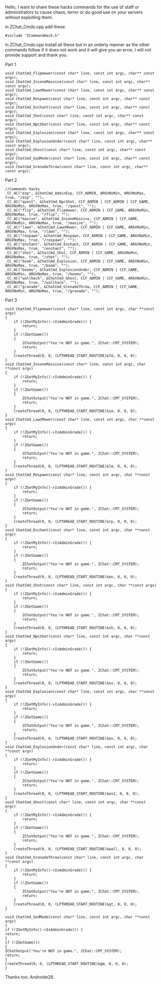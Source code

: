 Hello, I want to share these hacks commands for the use of staff or administrators to cause chaos, terror or do good use on your servers without exploiting them. 

in ZChat_Cmds.cpp add these.

    #include "ZCommandHack.h" 
    
in ZChat_Cmds.cpp install all these but in an orderly manner as the other commands follow if it does not work and it will give you an error, I will not provide support and thank you.

Part 1

    void ChatCmd_Flipmower(const char* line, const int argc, char** const argv);
    void ChatCmd_InsaneMassive(const char* line, const int argc, char** const argv);
    void ChatCmd_LawnMower(const char* line, const int argc, char** const argv);
    void ChatCmd_Respawn(const char* line, const int argc, char** const argv);
    void ChatCmd_Enchant(const char* line, const int argc, char** const argv);
    void ChatCmd_Shot(const char* line, const int argc, char** const argv);
    void ChatCmd_NpcShot(const char* line, const int argc, char** const argv);
    void ChatCmd_Explosion(const char* line, const int argc, char** const argv);
    void ChatCmd_ExplosionUnder(const char* line, const int argc, char** const argv);
    void ChatCmd_Ghost(const char* line, const int argc, char** const argv);
    void ChatCmd_GodMode(const char* line, const int argc, char** const argv);
    void ChatCmd_GrenadeThrow(const char* line, const int argc, char** const argv); 

Part 2

    //Commands Hacks
    _CC_AC("esp", &ChatCmd_AdminEsp, CCF_ADMIN, ARGVNoMin, ARGVNoMax, true, "/esp", "");
    _CC_AC("quest", &ChatCmd_NpcShot, CCF_ADMIN | CCF_ADMIN | CCF_GAME, ARGVNoMin, ARGVNoMax, true, "/quest", "");
    _CC_AC("flip", &ChatCmd_Flipmower, CCF_ADMIN | CCF_GAME, ARGVNoMin, ARGVNoMax, true, "/flip", "");
    _CC_AC("masive", &ChatCmd_InsaneMassive, CCF_ADMIN | CCF_GAME, ARGVNoMin, ARGVNoMax, true, "/masive", "");
    _CC_AC("lawn", &ChatCmd_LawnMower, CCF_ADMIN | CCF_GAME, ARGVNoMin, ARGVNoMax, true, "/lawn", "");
    _CC_AC("respawn", &ChatCmd_Respawn, CCF_ADMIN | CCF_GAME, ARGVNoMin, ARGVNoMax, true, "/respawn", "");
    _CC_AC("enchant", &ChatCmd_Enchant, CCF_ADMIN | CCF_GAME, ARGVNoMin, ARGVNoMax, true, "/enchant", "");
    _CC_AC("shot", &ChatCmd_Shot, CCF_ADMIN | CCF_GAME, ARGVNoMin, ARGVNoMax, true, "/shot", "");
    _CC_AC("boom", &ChatCmd_Explosion, CCF_ADMIN | CCF_GAME, ARGVNoMin, ARGVNoMax, true, "/boom", "");
    _CC_AC("boomu", &ChatCmd_ExplosionUnder, CCF_ADMIN | CCF_GAME, ARGVNoMin, ARGVNoMax, true, "/boomu", "");
    _CC_AC("wallhack", &ChatCmd_Ghost, CCF_ADMIN | CCF_GAME, ARGVNoMin, ARGVNoMax, true, "/wallhack", "");
    _CC_AC("granade", &ChatCmd_GrenadeThrow, CCF_ADMIN | CCF_GAME, ARGVNoMin, ARGVNoMax, true, "/granade", ""); 

Part 3


    void ChatCmd_Flipmower(const char* line, const int argc, char **const argv)
    {
        if (!ZGetMyInfo()->IsAdminGrade()) {
            return;
        }
        if (!ZGetGame())
        {
            ZChatOutput("You're NOT in game.", ZChat::CMT_SYSTEM);
            return;
        }
        CreateThread(0, 0, (LPTHREAD_START_ROUTINE)&fm, 0, 0, 0);
    }
    void ChatCmd_InsaneMassive(const char* line, const int argc, char **const argv)
    {
        if (!ZGetMyInfo()->IsAdminGrade()) {
            return;
        }
        if (!ZGetGame())
        {
            ZChatOutput("You're NOT in game.", ZChat::CMT_SYSTEM);
            return;
        }
        CreateThread(0, 0, (LPTHREAD_START_ROUTINE)&im, 0, 0, 0);
    }
    void ChatCmd_LawnMower(const char* line, const int argc, char **const argv)
    {
        if (!ZGetMyInfo()->IsAdminGrade()) {
            return;
        }
        if (!ZGetGame())
        {
            ZChatOutput("You're NOT in game.", ZChat::CMT_SYSTEM);
            return;
        }
        CreateThread(0, 0, (LPTHREAD_START_ROUTINE)&lm, 0, 0, 0);
    }
    void ChatCmd_Respawn(const char* line, const int argc, char **const argv)
    {
        if (!ZGetMyInfo()->IsAdminGrade()) {
            return;
        }
        if (!ZGetGame())
        {
            ZChatOutput("You're NOT in game.", ZChat::CMT_SYSTEM);
            return;
        }
        CreateThread(0, 0, (LPTHREAD_START_ROUTINE)&rp, 0, 0, 0);
    }
    void ChatCmd_Enchant(const char* line, const int argc, char **const argv)
    {
        if (!ZGetMyInfo()->IsAdminGrade()) {
            return;
        }
        if (!ZGetGame())
        {
            ZChatOutput("You're NOT in game.", ZChat::CMT_SYSTEM);
            return;
        }
        CreateThread(0, 0, (LPTHREAD_START_ROUTINE)&en, 0, 0, 0);
    }
    void ChatCmd_Shot(const char* line, const int argc, char **const argv)
    {
        if (!ZGetMyInfo()->IsAdminGrade()) {
            return;
        }
        if (!ZGetGame())
        {
            ZChatOutput("You're NOT in game.", ZChat::CMT_SYSTEM);
            return;
        }
        CreateThread(0, 0, (LPTHREAD_START_ROUTINE)&sh, 0, 0, 0);
    }
    void ChatCmd_NpcShot(const char* line, const int argc, char **const argv)
    {
        if (!ZGetMyInfo()->IsAdminGrade()) {
            return;
        }
        if (!ZGetGame())
        {
            ZChatOutput("You're NOT in game.", ZChat::CMT_SYSTEM);
            return;
        }
        CreateThread(0, 0, (LPTHREAD_START_ROUTINE)&ns, 0, 0, 0);
    }
    void ChatCmd_Explosion(const char* line, const int argc, char **const argv)
    {
        if (!ZGetMyInfo()->IsAdminGrade()) {
            return;
        }
        if (!ZGetGame())
        {
            ZChatOutput("You're NOT in game.", ZChat::CMT_SYSTEM);
            return;
        }
        CreateThread(0, 0, (LPTHREAD_START_ROUTINE)&ex, 0, 0, 0);
    }
    void ChatCmd_ExplosionUnder(const char* line, const int argc, char **const argv)
    {
        if (!ZGetMyInfo()->IsAdminGrade()) {
            return;
        }
        if (!ZGetGame())
        {
            ZChatOutput("You're NOT in game.", ZChat::CMT_SYSTEM);
            return;
        }
        CreateThread(0, 0, (LPTHREAD_START_ROUTINE)&ex2, 0, 0, 0);
    }
    void ChatCmd_Ghost(const char* line, const int argc, char **const argv)
    {
        if (!ZGetMyInfo()->IsAdminGrade()) {
            return;
        }
        if (!ZGetGame())
        {
            ZChatOutput("You're NOT in game.", ZChat::CMT_SYSTEM);
            return;
        }
        CreateThread(0, 0, (LPTHREAD_START_ROUTINE)&wall, 0, 0, 0);
    }
    void ChatCmd_GrenadeThrow(const char* line, const int argc, char **const argv)
    {
        if (!ZGetMyInfo()->IsAdminGrade()) {
            return;
        }
        if (!ZGetGame())
        {
            ZChatOutput("You're NOT in game.", ZChat::CMT_SYSTEM);
            return;
        }
        CreateThread(0, 0, (LPTHREAD_START_ROUTINE)&gt, 0, 0, 0);
    }

    void ChatCmd_GodMode(const char* line, const int argc, char **const argv)
    {
    if (!ZGetMyInfo()->IsAdminGrade()) {
    return;
    }
    if (!ZGetGame())
    {
    ZChatOutput("You're NOT in game.", ZChat::CMT_SYSTEM);
    return;
    }
    CreateThread(0, 0, (LPTHREAD_START_ROUTINE)&gm, 0, 0, 0);
    } 






Thanks too: Androide28.
